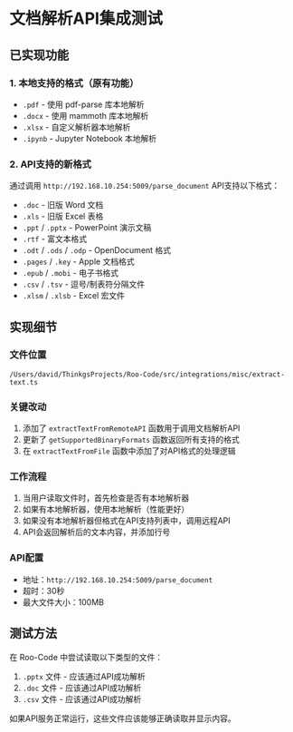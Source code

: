 # 文档解析API集成测试

## 已实现功能

### 1. 本地支持的格式（原有功能）
- `.pdf` - 使用 pdf-parse 库本地解析
- `.docx` - 使用 mammoth 库本地解析  
- `.xlsx` - 自定义解析器本地解析
- `.ipynb` - Jupyter Notebook 本地解析

### 2. API支持的新格式
通过调用 `http://192.168.10.254:5009/parse_document` API支持以下格式：
- `.doc` - 旧版 Word 文档
- `.xls` - 旧版 Excel 表格
- `.ppt` / `.pptx` - PowerPoint 演示文稿
- `.rtf` - 富文本格式
- `.odt` / `.ods` / `.odp` - OpenDocument 格式
- `.pages` / `.key` - Apple 文档格式
- `.epub` / `.mobi` - 电子书格式
- `.csv` / `.tsv` - 逗号/制表符分隔文件
- `.xlsm` / `.xlsb` - Excel 宏文件

## 实现细节

### 文件位置
`/Users/david/ThinkgsProjects/Roo-Code/src/integrations/misc/extract-text.ts`

### 关键改动
1. 添加了 `extractTextFromRemoteAPI` 函数用于调用文档解析API
2. 更新了 `getSupportedBinaryFormats` 函数返回所有支持的格式
3. 在 `extractTextFromFile` 函数中添加了对API格式的处理逻辑

### 工作流程
1. 当用户读取文件时，首先检查是否有本地解析器
2. 如果有本地解析器，使用本地解析（性能更好）
3. 如果没有本地解析器但格式在API支持列表中，调用远程API
4. API会返回解析后的文本内容，并添加行号

### API配置
- 地址：`http://192.168.10.254:5009/parse_document`
- 超时：30秒
- 最大文件大小：100MB

## 测试方法

在 Roo-Code 中尝试读取以下类型的文件：
1. `.pptx` 文件 - 应该通过API成功解析
2. `.doc` 文件 - 应该通过API成功解析
3. `.csv` 文件 - 应该通过API成功解析

如果API服务正常运行，这些文件应该能够正确读取并显示内容。